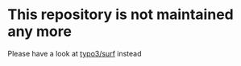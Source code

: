 # This repository is not maintained any more

Please have a look at [typo3/surf](https://github.com/TYPO3/Surf) instead

